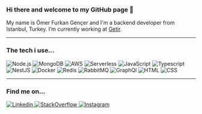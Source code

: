 ### Hi there and welcome to my GitHub page 👋

My name is Ömer Furkan Gençer and I'm a backend developer from Istanbul, Turkey. I’m currently working at <a href="https://www.getir.com" target="_blank">Getir</a>.

---

### The tech i use...

<p>
  <img alt="Node.js" src="https://img.shields.io/badge/Node.js-339933?logo=node.js&logoColor=white&style=flat-square"/>
  <img alt="MongoDB" src="https://img.shields.io/badge/MongoDB-47A248?logo=mongodb&logoColor=white&style=flat-square"/>
  <img alt="AWS" src="https://img.shields.io/badge/AWS-232F3E?logo=amazon-aws&logoColor=white&style=flat-square"/>
  <img alt="Serverless" src="https://img.shields.io/badge/Serverless-FD5750?logo=serverless&logoColor=white&style=flat-square"/>
  <img alt="JavaScript" src="https://img.shields.io/badge/JavaScript-F7DF1E?logo=javascript&logoColor=white&style=flat-square" />
  <img alt="Typescript" src="https://img.shields.io/badge/TypeScript-007ACC?logo=typescript&logoColor=white&style=flat-square"/>
  <img alt="NestJS" src="https://img.shields.io/badge/NestJS-E0234E?logo=nestjs&logoColor=white&style=flat-square"/>
  <img alt="Docker" src="https://img.shields.io/badge/Docker-2496ED?logo=docker&logoColor=white&style=flat-square"/>
  <img alt="Redis" src="https://img.shields.io/badge/Redis-DC382D?logo=redis&logoColor=white&style=flat-square"/>
  <img alt="RabbitMQ" src="https://img.shields.io/badge/Rabbitmq-FF6600?logo=rabbitmq&logoColor=white&style=flat-square"/>
  <img alt="GraphQl" src="https://img.shields.io/badge/GraphQL-E10098?logo=graphql&logoColor=white&style=flat-square"/>
  <img alt="HTML" src="https://img.shields.io/badge/HTML5-E34F26?logo=html5&logoColor=white&style=flat-square"/>
  <img alt="CSS" src="https://img.shields.io/badge/CSS-1572B6?logo=css3&logoColor=white&style=flat-square"/>
</p>

---

### Find me on...

<a href="https://www.linkedin.com/in/omerfurkangencer/">
  <img
    alt="Linkedin"
    src="https://img.shields.io/badge/linkedin-0077B5?logo=linkedin&logoColor=white&style=for-the-badge"
  />
</a>
<a href="https://stackoverflow.com/users/11481231">
  <img
    alt="StackOverflow"
    src="https://img.shields.io/badge/stackoverlow-FE7A16?logo=stack-overflow&logoColor=white&style=for-the-badge"
  />
</a>
<a href="https://www.instagram.com/omerfurkangencer/">
  <img
    alt="Instagram"
    src="https://img.shields.io/badge/Instagram-E4405F?logo=instagram&logoColor=white&style=for-the-badge"
  />
</a>

